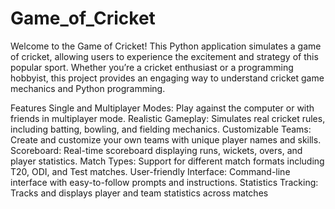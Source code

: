 # Game_of_Cricket

Welcome to the Game of Cricket! This Python application simulates a game of cricket, allowing users to experience the excitement and strategy of this popular sport. Whether you’re a cricket enthusiast or a programming hobbyist, this project provides an engaging way to understand cricket game mechanics and Python programming.

Features
Single and Multiplayer Modes: Play against the computer or with friends in multiplayer mode.
Realistic Gameplay: Simulates real cricket rules, including batting, bowling, and fielding mechanics.
Customizable Teams: Create and customize your own teams with unique player names and skills.
Scoreboard: Real-time scoreboard displaying runs, wickets, overs, and player statistics.
Match Types: Support for different match formats including T20, ODI, and Test matches.
User-friendly Interface: Command-line interface with easy-to-follow prompts and instructions.
Statistics Tracking: Tracks and displays player and team statistics across matches
